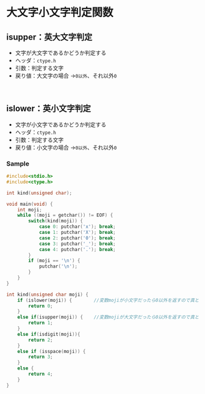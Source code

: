 # 大文字小文字判定関数
## isupper：英大文字判定
- 文字が大文字であるかどうか判定する
- ヘッダ：`ctype.h`
- 引数：判定する文字
- 戻り値：大文字の場合 ->`0以外`、それ以外`0`

<br>  
  
## islower：英小文字判定
- 文字が小文字であるかどうか判定する
- ヘッダ：`ctype.h`
- 引数：判定する文字
- 戻り値：小文字の場合 ->`0以外`、それ以外`0`
  
### Sample
```c
#include<stdio.h>
#include<ctype.h>

int kind(unsigned char);

void main(void) {
	int moji;
	while ((moji = getchar()) != EOF) {
		switch(kind(moji)) {
			case 0:	putchar('x'); break;
			case 1: putchar('X'); break;
			case 2: putchar('0'); break;
			case 3: putchar('_'); break;
			case 4: putchar('.'); break;
		}
		if (moji == '\n') {
			putchar('\n');
		}
	}
}

int kind(unsigned char moji) {
	if (islower(moji)) {        //変数mojiが小文字だったら0以外を返すので真となる
		return 0;
	}
	else if(isupper(moji)) {    //変数mojiが大文字だったら0以外を返すので真となる
		return 1;
	}
	else if(isdigit(moji)){
		return 2;
	}
	else if (isspace(moji)) {
		return 3;
	}
	else {
		return 4;
	}
}

